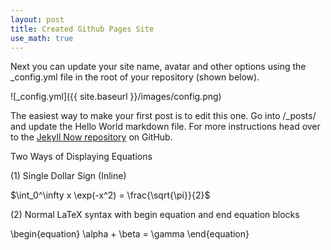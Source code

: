 ```yaml
---
layout: post
title: Created Github Pages Site
use_math: true
---
```


Next you can update your site name, avatar and other options using the _config.yml file in the root of your repository (shown below).

![_config.yml]({{ site.baseurl }}/images/config.png)

The easiest way to make your first post is to edit this one. Go into /_posts/ and update the Hello World markdown file. For more instructions head over to the [Jekyll Now repository](https://github.com/barryclark/jekyll-now) on GitHub.

Two Ways of Displaying Equations

(1) Single Dollar Sign (Inline)

  $\int_0^\infty x \exp(-x^2) = \frac{\sqrt{\pi}}{2}$
  
(2) Normal LaTeX syntax with begin equation and end equation blocks

\begin{equation}
  \alpha + \beta = \gamma
\end{equation}

